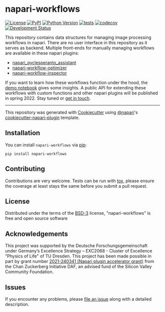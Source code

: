 # napari-workflows

[![License](https://img.shields.io/pypi/l/napari-workflows.svg?color=green)](https://github.com/haesleinhuepf/napari-workflows/raw/main/LICENSE)
[![PyPI](https://img.shields.io/pypi/v/napari-workflows.svg?color=green)](https://pypi.org/project/napari-workflows)
[![Python Version](https://img.shields.io/pypi/pyversions/napari-workflows.svg?color=green)](https://python.org)
[![tests](https://github.com/haesleinhuepf/napari-workflows/workflows/tests/badge.svg)](https://github.com/haesleinhuepf/napari-workflows/actions)
[![codecov](https://codecov.io/gh/haesleinhuepf/napari-workflows/branch/main/graph/badge.svg)](https://codecov.io/gh/haesleinhuepf/napari-workflows)
[![Development Status](https://img.shields.io/pypi/status/napari-workflows.svg)](https://en.wikipedia.org/wiki/Software_release_life_cycle#Alpha)

This repository contains data structures for managing image processing workflows in napari. 
There are no user interface in this repository as it serves as backend. 
Multiple front-ends for manually managing workflows are available in these napari plugins:
* [napari_pyclesperanto_assistant](https://github.com/clesperanto/napari_pyclesperanto_assistant)
* [napari-workflow-optimizer](https://github.com/haesleinhuepf/napari-workflow-optimizer)
* [napari-workflow-inspector](https://github.com/haesleinhuepf/napari-workflow-inspector)

If you want to learn how these workflows function under the hood, the 
[demo notebook](https://github.com/haesleinhuepf/napari-workflows/blob/main/docs/demo.ipynb) 
gives some insights. A public API for extending these workflows with custom functions and other
napari plugins will be published in spring 2022. Stay tuned or [get in touch](https://github.com/haesleinhuepf/napari-workflows/issues).

----------------------------------

This repository was generated with [Cookiecutter] using [@napari]'s [cookiecutter-napari-plugin] template.

## Installation

You can install `napari-workflows` via [pip]:

    pip install napari-workflows

## Contributing

Contributions are very welcome. Tests can be run with [tox], please ensure
the coverage at least stays the same before you submit a pull request.

## License

Distributed under the terms of the [BSD-3] license,
"napari-workflows" is free and open source software

## Acknowledgements
This project was supported by the Deutsche Forschungsgemeinschaft under Germany’s Excellence Strategy – EXC2068 - Cluster of Excellence "Physics of Life" of TU Dresden. 
This project has been made possible in part by grant number [2021-240341 (Napari plugin accelerator grant)](https://chanzuckerberg.com/science/programs-resources/imaging/napari/improving-image-processing/) from the Chan Zuckerberg Initiative DAF, an advised fund of the Silicon Valley Community Foundation.

## Issues

If you encounter any problems, please [file an issue] along with a detailed description.

[napari]: https://github.com/napari/napari
[Cookiecutter]: https://github.com/audreyr/cookiecutter
[@napari]: https://github.com/napari
[MIT]: http://opensource.org/licenses/MIT
[BSD-3]: http://opensource.org/licenses/BSD-3-Clause
[GNU GPL v3.0]: http://www.gnu.org/licenses/gpl-3.0.txt
[GNU LGPL v3.0]: http://www.gnu.org/licenses/lgpl-3.0.txt
[Apache Software License 2.0]: http://www.apache.org/licenses/LICENSE-2.0
[Mozilla Public License 2.0]: https://www.mozilla.org/media/MPL/2.0/index.txt
[cookiecutter-napari-plugin]: https://github.com/napari/cookiecutter-napari-plugin

[file an issue]: https://github.com/haesleinhuepf/napari-workflows/issues

[napari]: https://github.com/napari/napari
[tox]: https://tox.readthedocs.io/en/latest/
[pip]: https://pypi.org/project/pip/
[PyPI]: https://pypi.org/

